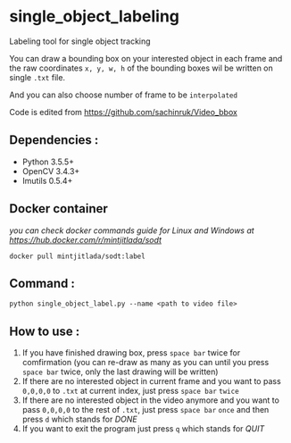 # single_object_labeling
Labeling tool for single object tracking 

You can draw a bounding box on your interested object in each frame and the raw coordinates `x, y, w, h` of the bounding boxes wil be written on single `.txt` file.

And you can also choose number of frame to be `interpolated`

Code is edited from https://github.com/sachinruk/Video_bbox

## Dependencies :
  - Python 3.5.5+
  - OpenCV 3.4.3+
  - Imutils 0.5.4+
  
## Docker container
   *you can check docker commands guide for Linux and Windows at https://hub.docker.com/r/mintjitlada/sodt* 
     
    docker pull mintjitlada/sodt:label
  
    
## Command : 
    python single_object_label.py --name <path to video file>                                      

## How to use :
  1. If you have finished drawing box, press `space bar` twice for comfirmation (you can re-draw as many as you can until you press `space bar` twice, only the last drawing will be written)
  2. If there are no interested object in current frame and you want to pass `0,0,0,0` to `.txt` at current index, just press `space bar` `twice`
  3. If there are no interested object in the video anymore and you want to pass `0,0,0,0` to the rest of `.txt`, just press `space bar` `once` and then press `d` which stands for *DONE*
  4. If you want to exit the program just press `q` which stands for *QUIT*
 
 
